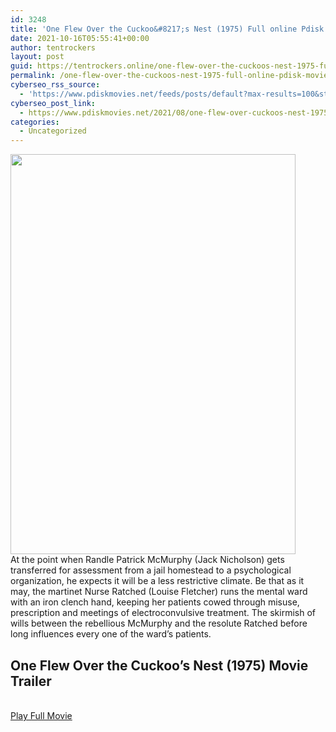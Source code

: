 ```yaml
---
id: 3248
title: 'One Flew Over the Cuckoo&#8217;s Nest (1975) Full online Pdisk movie'
date: 2021-10-16T05:55:41+00:00
author: tentrockers
layout: post
guid: https://tentrockers.online/one-flew-over-the-cuckoos-nest-1975-full-online-pdisk-movie/
permalink: /one-flew-over-the-cuckoos-nest-1975-full-online-pdisk-movie/
cyberseo_rss_source:
  - 'https://www.pdiskmovies.net/feeds/posts/default?max-results=100&start-index=1001'
cyberseo_post_link:
  - https://www.pdiskmovies.net/2021/08/one-flew-over-cuckoos-nest-1975-full.html
categories:
  - Uncategorized
---
```

<div class="separator">
  <a href="https://1.bp.blogspot.com/-2e2hgx16kHY/YRWFEIgltgI/AAAAAAAAAKE/qRs4MxPbENEPWqNy7AR2J_WfRGxYd_CagCLcBGAsYHQ/s900/One%2BFlew%2BOver%2Bthe%2BCuckoo%2527s%2BNest%2B%25281975%2529%2BFull%2Bonline%2BPdisk%2Bmovie.jpg" imageanchor="1"><img loading="lazy" border="0" data-original-height="900" data-original-width="642" height="640" src="https://1.bp.blogspot.com/-2e2hgx16kHY/YRWFEIgltgI/AAAAAAAAAKE/qRs4MxPbENEPWqNy7AR2J_WfRGxYd_CagCLcBGAsYHQ/w456-h640/One%2BFlew%2BOver%2Bthe%2BCuckoo%2527s%2BNest%2B%25281975%2529%2BFull%2Bonline%2BPdisk%2Bmovie.jpg" width="456" /></a>
</div>

<div>
  <span>At the point when Randle Patrick McMurphy (Jack Nicholson) gets transferred for assessment from a jail homestead to a psychological organization, he expects it will be a less restrictive climate. Be that as it may, the martinet Nurse Ratched (Louise Fletcher) runs the mental ward with an iron clench hand, keeping her patients cowed through misuse, prescription and meetings of electroconvulsive treatment. The skirmish of wills between the rebellious McMurphy and the resolute Ratched before long influences every one of the ward&#8217;s patients.</span>
</div>

<div>
  <h2>
    <span>One Flew Over the Cuckoo&#8217;s Nest (1975) Movie Trailer</span>
  </h2>
</div>

  
<a href="https://kofilink.com/1/bnYyaWk1MDAwYm9l?dn=1" onclick="window.open('https://kofilink.com/1/bnYyaWk1MDAwYm9l?dn=1','popup','width=600,height=600'); return false;" target="popup" rel="noopener"><br /> Play Full Movie<br /> </a>